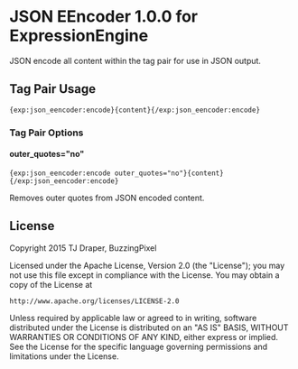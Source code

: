# JSON EEncoder 1.0.0 for ExpressionEngine

JSON encode all content within the tag pair for use in JSON output.

## Tag Pair Usage

	{exp:json_eencoder:encode}{content}{/exp:json_eencoder:encode}

### Tag Pair Options

#### outer_quotes="no"

	{exp:json_eencoder:encode outer_quotes="no"}{content}{/exp:json_eencoder:encode}

Removes outer quotes from JSON encoded content.

## License

Copyright 2015 TJ Draper, BuzzingPixel

Licensed under the Apache License, Version 2.0 (the "License");
you may not use this file except in compliance with the License.
You may obtain a copy of the License at

	http://www.apache.org/licenses/LICENSE-2.0

Unless required by applicable law or agreed to in writing, software
distributed under the License is distributed on an "AS IS" BASIS,
WITHOUT WARRANTIES OR CONDITIONS OF ANY KIND, either express or implied.
See the License for the specific language governing permissions and
limitations under the License.